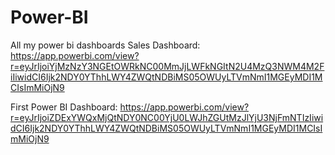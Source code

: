 # Power-BI
All my power bi dashboards
Sales Dashboard: https://app.powerbi.com/view?r=eyJrIjoiYjMzNzY3NGEtOWRkNC00MmJjLWFkNGItN2U4MzQ3NWM4M2FiIiwidCI6Ijk2NDY0YThhLWY4ZWQtNDBiMS05OWUyLTVmNmI1MGEyMDI1MCIsImMiOjN9

First Power BI Dashboard: https://app.powerbi.com/view?r=eyJrIjoiZDExYWQxMjQtNDY0NC00YjU0LWJhZGUtMzJlYjU3NjFmNTIzIiwidCI6Ijk2NDY0YThhLWY4ZWQtNDBiMS05OWUyLTVmNmI1MGEyMDI1MCIsImMiOjN9
